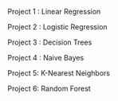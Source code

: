 

Project 1 : Linear Regression

Project 2 : Logistic Regression

Project 3 : Decision Trees

Project 4 : Naive Bayes

Project 5: K-Nearest Neighbors

Project 6: Random Forest




